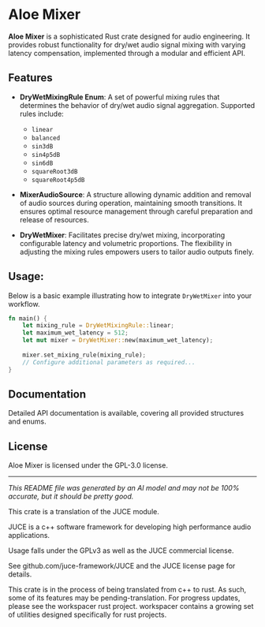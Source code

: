 # Aloe Mixer

**Aloe Mixer** is a sophisticated Rust crate designed for audio engineering. It provides robust functionality for dry/wet audio signal mixing with varying latency compensation, implemented through a modular and efficient API.

## Features

- **DryWetMixingRule Enum**: A set of powerful mixing rules that determines the behavior of dry/wet audio signal aggregation. Supported rules include:
  - `linear`
  - `balanced`
  - `sin3dB`
  - `sin4p5dB`
  - `sin6dB`
  - `squareRoot3dB`
  - `squareRoot4p5dB`

- **MixerAudioSource**: A structure allowing dynamic addition and removal of audio sources during operation, maintaining smooth transitions. It ensures optimal resource management through careful preparation and release of resources.

- **DryWetMixer**: Facilitates precise dry/wet mixing, incorporating configurable latency and volumetric proportions. The flexibility in adjusting the mixing rules empowers users to tailor audio outputs finely.

## Usage:

Below is a basic example illustrating how to integrate `DryWetMixer` into your workflow.

```rust
fn main() {
    let mixing_rule = DryWetMixingRule::linear;
    let maximum_wet_latency = 512;
    let mut mixer = DryWetMixer::new(maximum_wet_latency);
    
    mixer.set_mixing_rule(mixing_rule);
    // Configure additional parameters as required...
}
```

## Documentation

Detailed API documentation is available, covering all provided structures and enums.

## License

Aloe Mixer is licensed under the GPL-3.0 license.

---
*This README file was generated by an AI model and may not be 100% accurate, but it should be pretty good.*

This crate is a translation of the JUCE module.

JUCE is a c++ software framework for developing high performance audio applications.

Usage falls under the GPLv3 as well as the JUCE commercial license.

See github.com/juce-framework/JUCE and the JUCE license page for details.

This crate is in the process of being translated from c++ to rust. As such, some of its features may be pending-translation. For progress updates, please see the workspacer rust project. workspacer contains a growing set of utilities designed specifically for rust projects.
